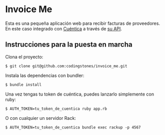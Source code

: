 # Invoice Me

Esta es una pequeña aplicación web para recibir facturas de proveedores. En este caso integrado con [Cuéntica](https://cuentica.com/) a través de [su API](https://apidocs.cuentica.com/versions/latest_release/).

## Instrucciones para la puesta en marcha

Clona el proyecto:

    $ git clone git@github.com:codingstones/invoice_me.git

Instala las dependencias con bundler:

    $ bundle install

Una vez tengas tu token de cuéntica, puedes lanzarlo simplemente con ruby:

    $ AUTH_TOKEN=tu_token_de_cuentica ruby app.rb

O con cualquier un servidor Rack:

    $ AUTH_TOKEN=tu_token_de_cuentica bundle exec rackup -p 4567
